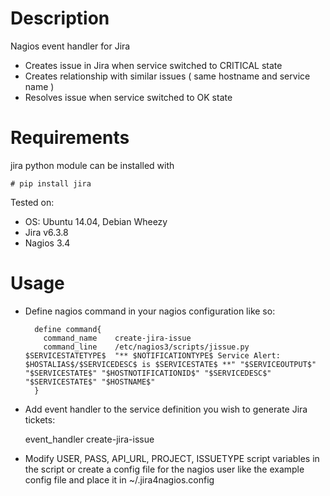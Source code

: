 Description
===========

Nagios event handler for Jira

* Creates issue in Jira when service switched to CRITICAL state
* Creates relationship with similar issues ( same hostname and service name )
* Resolves issue when service switched to OK state

Requirements
============

jira python module can be installed with 

    # pip install jira

Tested on:
* OS: Ubuntu 14.04, Debian Wheezy
* Jira v6.3.8
* Nagios 3.4


Usage
=====


+ Define nagios command in your nagios configuration like so:

        define command{
          command_name    create-jira-issue
          command_line    /etc/nagios3/scripts/jissue.py $SERVICESTATETYPE$  "** $NOTIFICATIONTYPE$ Service Alert: $HOSTALIAS$/$SERVICEDESC$ is $SERVICESTATE$ **" "$SERVICEOUTPUT$" "$SERVICESTATE$" "$HOSTNOTIFICATIONID$" "$SERVICEDESC$"  "$SERVICESTATE$" "$HOSTNAME$"
        }


+ Add event handler to the service definition you wish to generate Jira tickets:

    event_handler  create-jira-issue


+ Modify USER, PASS, API_URL, PROJECT, ISSUETYPE script variables in the script or create a config file for the nagios user like the example config file and place it in ~/.jira4nagios.config

